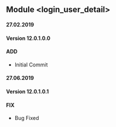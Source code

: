 ## Module <login_user_detail>

#### 27.02.2019
#### Version 12.0.1.0.0
#### ADD
- Initial Commit

#### 27.06.2019
#### Version 12.0.1.0.1
#### FIX
- Bug Fixed
